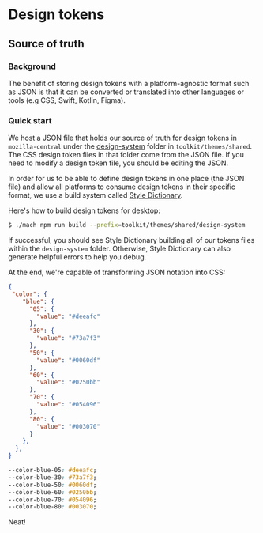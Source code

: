 # Design tokens
## Source of truth
### Background
The benefit of storing design tokens with a platform-agnostic format such as JSON is that it can be converted or translated into other languages or tools (e.g CSS, Swift, Kotlin, Figma).

### Quick start
We host a JSON file that holds our source of truth for design tokens in `mozilla-central` under the [design-system](https://searchfox.org/mozilla-central/source/toolkit/themes/shared/design-system) folder in `toolkit/themes/shared`. The CSS design token files in that folder come from the JSON file. If you need to modify a design token file, you should be editing the JSON.

In order for us to be able to define design tokens in one place (the JSON file) and allow all platforms to consume design tokens in their specific format, we use a build system called [Style Dictionary](https://amzn.github.io/style-dictionary/#/).

Here's how to build design tokens for desktop:

```sh
$ ./mach npm run build --prefix=toolkit/themes/shared/design-system
```

If successful, you should see Style Dictionary building all of our tokens files within the `design-system` folder. Otherwise, Style Dictionary can also generate helpful errors to help you debug.

At the end, we're capable of transforming JSON notation into CSS:

```json
{
 "color": {
    "blue": {
      "05": {
        "value": "#deeafc"
      },
      "30": {
        "value": "#73a7f3"
      },
      "50": {
        "value": "#0060df"
      },
      "60": {
        "value": "#0250bb"
      },
      "70": {
        "value": "#054096"
      },
      "80": {
        "value": "#003070"
      }
    },
  },
}
```

```css
--color-blue-05: #deeafc;
--color-blue-30: #73a7f3;
--color-blue-50: #0060df;
--color-blue-60: #0250bb;
--color-blue-70: #054096;
--color-blue-80: #003070;
```

Neat!

